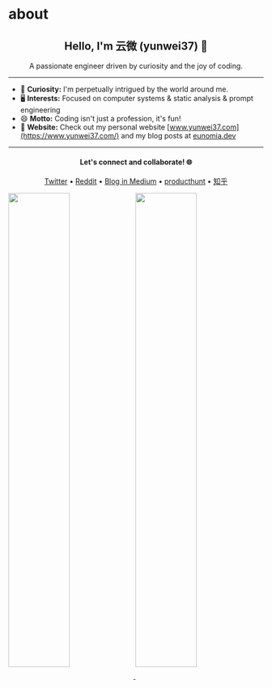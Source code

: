 # about

<h2 align="center">Hello, I'm 云微 (yunwei37) 👋</h2>

<p align="center">A passionate engineer driven by curiosity and the joy of coding.</p>

---

- 🚀 **Curiosity:** I'm perpetually intrigued by the world around me.
- 🖥 **Interests:** Focused on computer systems & static analysis & prompt engineering
- 😄 **Motto:** Coding isn't just a profession, it's fun!
- 📖 **Website:** Check out my personal website [www.yunwei37.com](https://www.yunwei37.com/) and my blog posts at [eunomia.dev](https://eunomia.dev/blogs)

---

<h4 align="center">
  Let's connect and collaborate! 🌐
</h4>

<p align="center">
<!--   <a href="link-to-your-LinkedIn">LinkedIn</a> •  -->
  <a href="https://twitter.com/yunwei37">Twitter</a> •
  <a href="https://www.reddit.com/user/yunwei123">Reddit</a> •
  <a href="https://medium.com/@yunwei356">Blog in Medium</a> •
  <a href="https://www.producthunt.com/@yunwei_123">producthunt</a> •
  <a href="https://www.zhihu.com/people/yun-wei-64-11">知乎</a>
</p>

<a href="https://github.com/yunwei37">
  <img align="center" width="49%" src="./metrics-main.svg" />
</a>
<a href="https://github.com/yunwei37">
  <img align="center" width="49%" src="./metrics-lang-notable.svg" />
</a>
<!--  -->
